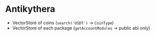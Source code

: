 # Antikythera

- VectorStore of coins (`search('USDT')` -> `CoinType`)
- VectorStore of each package (`getAccountModules` -> public abi only)
